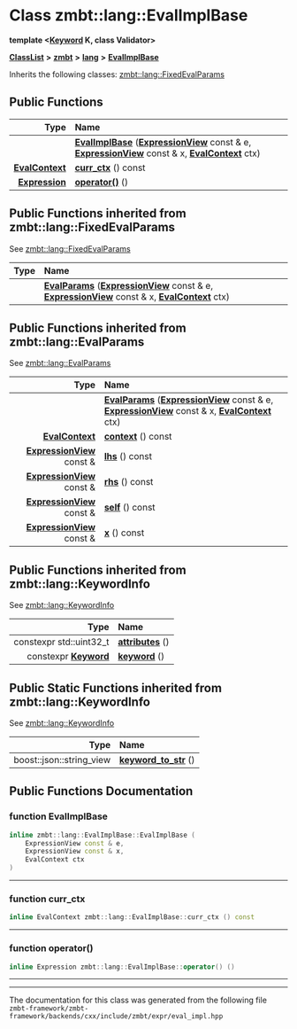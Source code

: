 

# Class zmbt::lang::EvalImplBase

**template &lt;[**Keyword**](namespacezmbt_1_1lang.md#enum-keyword) K, class Validator&gt;**



[**ClassList**](annotated.md) **>** [**zmbt**](namespacezmbt.md) **>** [**lang**](namespacezmbt_1_1lang.md) **>** [**EvalImplBase**](classzmbt_1_1lang_1_1EvalImplBase.md)








Inherits the following classes: [zmbt::lang::FixedEvalParams](structzmbt_1_1lang_1_1FixedEvalParams.md)






























































































## Public Functions

| Type | Name |
| ---: | :--- |
|   | [**EvalImplBase**](#function-evalimplbase) ([**ExpressionView**](classzmbt_1_1lang_1_1ExpressionView.md) const & e, [**ExpressionView**](classzmbt_1_1lang_1_1ExpressionView.md) const & x, [**EvalContext**](structzmbt_1_1lang_1_1EvalContext.md) ctx) <br> |
|  [**EvalContext**](structzmbt_1_1lang_1_1EvalContext.md) | [**curr\_ctx**](#function-curr_ctx) () const<br> |
|  [**Expression**](classzmbt_1_1lang_1_1Expression.md) | [**operator()**](#function-operator) () <br> |


## Public Functions inherited from zmbt::lang::FixedEvalParams

See [zmbt::lang::FixedEvalParams](structzmbt_1_1lang_1_1FixedEvalParams.md)

| Type | Name |
| ---: | :--- |
|   | [**EvalParams**](structzmbt_1_1lang_1_1FixedEvalParams.md#function-evalparams) ([**ExpressionView**](classzmbt_1_1lang_1_1ExpressionView.md) const & e, [**ExpressionView**](classzmbt_1_1lang_1_1ExpressionView.md) const & x, [**EvalContext**](structzmbt_1_1lang_1_1EvalContext.md) ctx) <br> |


## Public Functions inherited from zmbt::lang::EvalParams

See [zmbt::lang::EvalParams](classzmbt_1_1lang_1_1EvalParams.md)

| Type | Name |
| ---: | :--- |
|   | [**EvalParams**](classzmbt_1_1lang_1_1EvalParams.md#function-evalparams) ([**ExpressionView**](classzmbt_1_1lang_1_1ExpressionView.md) const & e, [**ExpressionView**](classzmbt_1_1lang_1_1ExpressionView.md) const & x, [**EvalContext**](structzmbt_1_1lang_1_1EvalContext.md) ctx) <br> |
|  [**EvalContext**](structzmbt_1_1lang_1_1EvalContext.md) | [**context**](classzmbt_1_1lang_1_1EvalParams.md#function-context) () const<br> |
|  [**ExpressionView**](classzmbt_1_1lang_1_1ExpressionView.md) const & | [**lhs**](classzmbt_1_1lang_1_1EvalParams.md#function-lhs) () const<br> |
|  [**ExpressionView**](classzmbt_1_1lang_1_1ExpressionView.md) const & | [**rhs**](classzmbt_1_1lang_1_1EvalParams.md#function-rhs) () const<br> |
|  [**ExpressionView**](classzmbt_1_1lang_1_1ExpressionView.md) const & | [**self**](classzmbt_1_1lang_1_1EvalParams.md#function-self) () const<br> |
|  [**ExpressionView**](classzmbt_1_1lang_1_1ExpressionView.md) const & | [**x**](classzmbt_1_1lang_1_1EvalParams.md#function-x) () const<br> |


## Public Functions inherited from zmbt::lang::KeywordInfo

See [zmbt::lang::KeywordInfo](structzmbt_1_1lang_1_1KeywordInfo.md)

| Type | Name |
| ---: | :--- |
|  constexpr std::uint32\_t | [**attributes**](structzmbt_1_1lang_1_1KeywordInfo.md#function-attributes) () <br> |
|  constexpr [**Keyword**](namespacezmbt_1_1lang.md#enum-keyword) | [**keyword**](structzmbt_1_1lang_1_1KeywordInfo.md#function-keyword) () <br> |








## Public Static Functions inherited from zmbt::lang::KeywordInfo

See [zmbt::lang::KeywordInfo](structzmbt_1_1lang_1_1KeywordInfo.md)

| Type | Name |
| ---: | :--- |
|  boost::json::string\_view | [**keyword\_to\_str**](structzmbt_1_1lang_1_1KeywordInfo.md#function-keyword_to_str) () <br> |


































































































## Public Functions Documentation




### function EvalImplBase 

```C++
inline zmbt::lang::EvalImplBase::EvalImplBase (
    ExpressionView const & e,
    ExpressionView const & x,
    EvalContext ctx
) 
```




<hr>



### function curr\_ctx 

```C++
inline EvalContext zmbt::lang::EvalImplBase::curr_ctx () const
```




<hr>



### function operator() 

```C++
inline Expression zmbt::lang::EvalImplBase::operator() () 
```




<hr>

------------------------------
The documentation for this class was generated from the following file `zmbt-framework/zmbt-framework/backends/cxx/include/zmbt/expr/eval_impl.hpp`

